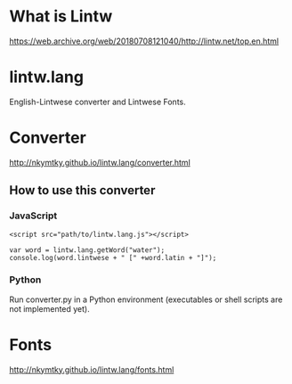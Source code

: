 # What is Lintw

https://web.archive.org/web/20180708121040/http://lintw.net/top.en.html

# lintw.lang

English-Lintwese converter and Lintwese Fonts.

# Converter

http://nkymtky.github.io/lintw.lang/converter.html

## How to use this converter

### JavaScript

```
<script src="path/to/lintw.lang.js"></script>
```

```
var word = lintw.lang.getWord("water");
console.log(word.lintwese + " [" +word.latin + "]");
```

### Python

Run converter.py in a Python environment (executables or shell scripts are not implemented yet).

# Fonts

http://nkymtky.github.io/lintw.lang/fonts.html
